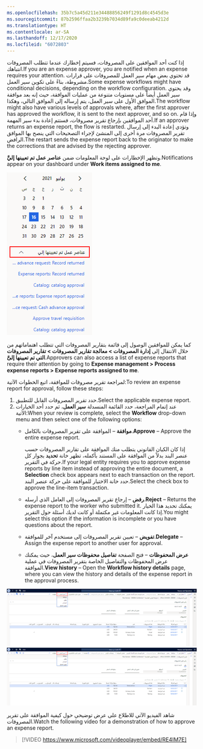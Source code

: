 ```yaml
---
ms.openlocfilehash: 35b7c5a45d211e34488856249f1291d8c4545d3e
ms.sourcegitcommit: 87b2596ffaa2b3239b7034d89fa9c0deeab4212d
ms.translationtype: HT
ms.contentlocale: ar-SA
ms.lasthandoff: 12/17/2020
ms.locfileid: "6072803"
---
```

<span data-ttu-id="ff53b-101">إذا كنت أحد الموافقين على المصروفات، فسيتم إخطارك عندما تتطلب المصروفات انتباهك.</span><span class="sxs-lookup"><span data-stu-id="ff53b-101">If you are an expense approver, you are notified when an expense requires your attention.</span></span> <span data-ttu-id="ff53b-102">قد تحتوي بعض مهام سير العمل للمصروفات على قرارات مشروطة، بناءً على تكوين سير العمل.</span><span class="sxs-lookup"><span data-stu-id="ff53b-102">Some expense workflows might have conditional decisions, depending on the workflow configuration.</span></span> <span data-ttu-id="ff53b-103">وقد يحتوي سير العمل أيضاً على مستويات متنوعة من عمليات الموافقة، حيث إنه بعد موافقة الموافق الأول على سير العمل، يتم إرساله إلى الموافق التالي، وهكذا.</span><span class="sxs-lookup"><span data-stu-id="ff53b-103">The workflow might also have various levels of approvals where, after the first approver has approved the workflow, it is sent to the next approver, and so on.</span></span> <span data-ttu-id="ff53b-104">وإذا قام أحد الموافقين بإرجاع تقرير مصروفات، فستتم إعادة بدء سير المهمة.</span><span class="sxs-lookup"><span data-stu-id="ff53b-104">If an approver returns an expense report, the flow is restarted.</span></span> <span data-ttu-id="ff53b-105">وتؤدي إعادة البدء إلى إرسال تقرير المصروفات مرة أخرى إلى المنشئ لإجراء التصحيحات التي ينصح بها الموافق الرافض.</span><span class="sxs-lookup"><span data-stu-id="ff53b-105">The restart sends the expense report back to the originator to make the corrections that are advised by the rejecting approver.</span></span> 

<span data-ttu-id="ff53b-106">وتظهر الإخطارات على لوحة المعلومات ضمن **عناصر عمل تم تعيينها إليَّ**.</span><span class="sxs-lookup"><span data-stu-id="ff53b-106">Notifications appear on your dashboard under **Work items assigned to me**.</span></span> 
 
 
![ <span data-ttu-id="ff53b-107">لقطة شاشة لعناصر عمل تم تعيينها إليَّ في لوحة المعلومات.</span><span class="sxs-lookup"><span data-stu-id="ff53b-107">Screenshot of Work items assigned to me on the dashboard.</span></span>](../media/work-items-assigned-to-me-ssm.png)

<span data-ttu-id="ff53b-108">كما يمكن للموافقين الوصول إلى قائمة بتقارير المصروفات التي تتطلب اهتماماتهم من خلال الانتقال إلى **إدارة المصروفات > معالجة تقارير المصروفات > تقارير المصروفات التي تم تعيينها إلىَّ**.</span><span class="sxs-lookup"><span data-stu-id="ff53b-108">Approvers can also access a list of expense reports that require their attention by going to **Expense management > Process expense reports > Expense reports assigned to me**.</span></span>

<span data-ttu-id="ff53b-109">لمراجعة تقرير مصروفات للموافقة، اتبع الخطوات الآتية:</span><span class="sxs-lookup"><span data-stu-id="ff53b-109">To review an expense report for approval, follow these steps:</span></span>

1.  <span data-ttu-id="ff53b-110">حدد تقرير المصروفات القابل للتطبيق.</span><span class="sxs-lookup"><span data-stu-id="ff53b-110">Select the applicable expense report.</span></span>
2.  <span data-ttu-id="ff53b-111">عند إتمام المراجعة، حدد القائمة المنسدلة **سير العمل**، ثم حدد أحد الخيارات الآتية:</span><span class="sxs-lookup"><span data-stu-id="ff53b-111">When your review is complete, select the **Workflow** drop-down menu and then select one of the following options:</span></span>
    - <span data-ttu-id="ff53b-112">**موافقة** – الموافقة على تقرير المصروفات بالكامل.</span><span class="sxs-lookup"><span data-stu-id="ff53b-112">**Approve** – Approve the entire expense report.</span></span>

        <span data-ttu-id="ff53b-113">إذا كان الكيان القانوني يتطلب منك الموافقة على تقارير المصروفات حسب عنصر البند بدلاً من الموافقة على المستند بأكمله، تظهر خانة **تحديد** بجوار كل حركة في التقرير.</span><span class="sxs-lookup"><span data-stu-id="ff53b-113">If your legal entity requires you to approve expense reports by line item instead of approving the entire document, a **Selection** check box appears next to each transaction on the report.</span></span> <span data-ttu-id="ff53b-114">حدد خانة الاختيار للموافقة على حركة عنصر البند.</span><span class="sxs-lookup"><span data-stu-id="ff53b-114">Select the check box to approve the line-item transaction.</span></span>
    - <span data-ttu-id="ff53b-115">**رفض** – إرجاع تقرير المصروفات إلى العامل الذي أرسله.</span><span class="sxs-lookup"><span data-stu-id="ff53b-115">**Reject** – Returns the expense report to the worker who submitted it.</span></span> <span data-ttu-id="ff53b-116">يمكنك تحديد هذا الخيار إذا كانت المعلومات غير مكتملة أو كانت لديك أسئلة حول التقرير.</span><span class="sxs-lookup"><span data-stu-id="ff53b-116">You might select this option if the information is incomplete or you have questions about the report.</span></span>

    - <span data-ttu-id="ff53b-117">**تفويض** – تعيين تقرير المصروفات إلى مستخدم آخر للموافقة.</span><span class="sxs-lookup"><span data-stu-id="ff53b-117">**Delegate** – Assign the expense report to another user for approval.</span></span> 

    - <span data-ttu-id="ff53b-118">**عرض المحفوظات** – فتح الصفحة **تفاصيل محفوظات سير العمل**، حيث يمكنك عرض المحفوظات والتفاصيل الخاصة بتقرير المصروفات في عملية الموافقة.</span><span class="sxs-lookup"><span data-stu-id="ff53b-118">**View history** – Open the **Workflow history details** page, where you can view the history and details of the expense report in the approval process.</span></span>
 
<span data-ttu-id="ff53b-119">[ ![لقطة شاشة للصفحة "تفاصيل محفوظات سير العمل".](../media/approve-expense-report-ssm.png) ](../media/approve-expense-report-ssm.png#lightbox)</span><span class="sxs-lookup"><span data-stu-id="ff53b-119">[ ![Screenshot of the Workflow history details page.](../media/approve-expense-report-ssm.png) ](../media/approve-expense-report-ssm.png#lightbox)</span></span>

<span data-ttu-id="ff53b-120">شاهد الفيديو الآتي للاطلاع على عرض توضيحي حول كيفية الموافقة على تقرير المصروفات.</span><span class="sxs-lookup"><span data-stu-id="ff53b-120">Watch the following video for a demonstration of how to approve an expense report.</span></span>
 > [!VIDEO https://www.microsoft.com/videoplayer/embed/RE4IM7E]


